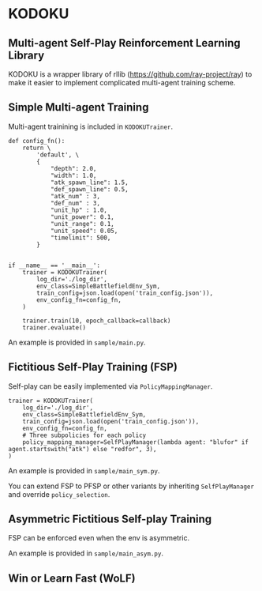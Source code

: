 # KODOKU
## Multi-agent Self-Play Reinforcement Learning Library
KODOKU is a wrapper library of rllib (https://github.com/ray-project/ray) to make it easier to implement complicated multi-agent training scheme.

## Simple Multi-agent Training
Multi-agent trainining is included in ```KODOKUTrainer```.

```
def config_fn():
	return \
		'default', \
		{
			"depth": 2.0,
			"width": 1.0,
			"atk_spawn_line": 1.5,
			"def_spawn_line": 0.5,
			"atk_num" : 3,
			"def_num" : 3,
			"unit_hp" : 1.0,
			"unit_power": 0.1,
			"unit_range": 0.1,
			"unit_speed": 0.05,
			"timelimit": 500,
		}


if __name__ == '__main__':
	trainer = KODOKUTrainer(
		log_dir='./log_dir', 
		env_class=SimpleBattlefieldEnv_Sym,
		train_config=json.load(open('train_config.json')),
		env_config_fn=config_fn,
	)

	trainer.train(10, epoch_callback=callback)
	trainer.evaluate()
```

An example is provided in ```sample/main.py```.

## Fictitious Self-Play Training (FSP)
Self-play can be easily implemented via ```PolicyMappingManager```.

```
trainer = KODOKUTrainer(
	log_dir='./log_dir', 
	env_class=SimpleBattlefieldEnv_Sym,
	train_config=json.load(open('train_config.json')),
	env_config_fn=config_fn,
	# Three subpolicies for each policy
	policy_mapping_manager=SelfPlayManager(lambda agent: "blufor" if agent.startswith("atk") else "redfor", 3),
)
```

An example is provided in ```sample/main_sym.py```.

You can extend FSP to PFSP or other variants by inheriting ```SelfPlayManager``` and override ```policy_selection```.

## Asymmetric Fictitious Self-play Training
FSP can be enforced even when the env is asymmetric.

An example is provided in ```sample/main_asym.py```.

## Win or Learn Fast (WoLF)
